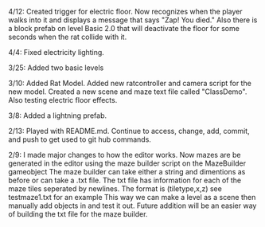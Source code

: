 4/12:
	Created trigger for electric floor. Now recognizes when the player walks into it and displays a message that says "Zap! You died." 
	Also there is a block prefab on level Basic 2.0 that will deactivate the floor for some seconds when the rat collide with it.

4/4:
 	Fixed electricity lighting.

3/25:
	Added two basic levels

3/10:
	Added Rat Model. Added new ratcontroller and camera script for the new model. 
	Created a new scene and maze text file called "ClassDemo". Also testing electric floor effects.

3/8:
	Added a lightning prefab. 

2/13:
	Played with README.md. Continue to access, change, add, commit, and push to get used to git hub commands. 

2/9:
	I made major changes to how the editor works. Now mazes are be generated in the editor using the maze builder script on the MazeBuilder gameobject
	The maze builder can take either a string and dimentions as before or can take a .txt file.
	The txt file has information for each of the maze tiles seperated by newlines. The format is (tiletype,x,z) see testmaze1.txt for an example
	This way we can make a level as a scene then manually add objects in and test it out.
	Future addition will be an easier way of building the txt file for the maze builder.

